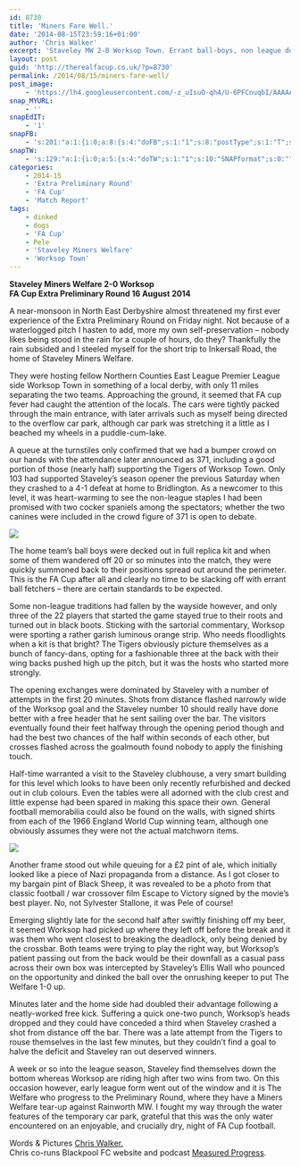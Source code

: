 ```yaml
---
id: 8730
title: 'Miners Fare Well.'
date: '2014-08-15T23:59:16+01:00'
author: 'Chris Walker'
excerpt: 'Staveley MW 2-0 Worksop Town. Errant ball-boys, non league dogs, [not] Nazi propaganda, Pele, value ale and a bumper crowd. By Chris Walker.'
layout: post
guid: 'http://therealfacup.co.uk/?p=8730'
permalink: /2014/08/15/miners-fare-well/
post_image:
    - 'https://lh4.googleusercontent.com/-z_uIsuO-qh4/U-6PFCnuqbI/AAAAAAAAEgU/4UR4o6oQ5Dg/w763-h507-no/staveley2.jpeg'
snap_MYURL:
    - ''
snapEdIT:
    - '1'
snapFB:
    - 's:201:"a:1:{i:0;a:8:{s:4:"doFB";s:1:"1";s:8:"postType";s:1:"T";s:10:"AttachPost";s:1:"2";s:10:"SNAPformat";s:0:"";s:9:"isAutoImg";s:1:"A";s:8:"imgToUse";s:0:"";s:9:"isAutoURL";s:1:"A";s:8:"urlToUse";s:0:"";}}";'
snapTW:
    - 's:129:"a:1:{i:0;a:5:{s:4:"doTW";s:1:"1";s:10:"SNAPformat";s:0:"";s:8:"attchImg";s:1:"0";s:9:"isAutoImg";s:1:"A";s:8:"imgToUse";s:0:"";}}";'
categories:
    - 2014-15
    - 'Extra Preliminary Round'
    - 'FA Cup'
    - 'Match Report'
tags:
    - dinked
    - dogs
    - 'FA Cup'
    - Pele
    - 'Staveley Miners Welfare'
    - 'Worksop Town'
---
```


**Staveley Miners Welfare 2-0 Worksop**  
 **FA Cup Extra Preliminary Round 16 August 2014**

A near-monsoon in North East Derbyshire almost threatened my first ever experience of the Extra Preliminary Round on Friday night. Not because of a waterlogged pitch I hasten to add, more my own self-preservation – nobody likes being stood in the rain for a couple of hours, do they? Thankfully the rain subsided and I steeled myself for the short trip to Inkersall Road, the home of Staveley Miners Welfare.

They were hosting fellow Northern Counties East League Premier League side Worksop Town in something of a local derby, with only 11 miles separating the two teams. Approaching the ground, it seemed that FA cup fever had caught the attention of the locals. The cars were tightly packed through the main entrance, with later arrivals such as myself being directed to the overflow car park, although car park was stretching it a little as I beached my wheels in a puddle-cum-lake.

A queue at the turnstiles only confirmed that we had a bumper crowd on our hands with the attendance later announced as 371, including a good portion of those (nearly half) supporting the Tigers of Worksop Town. Only 103 had supported Staveley’s season opener the previous Saturday when they crashed to a 4-1 defeat at home to Bridlington. As a newcomer to this level, it was heart-warming to see the non-league staples I had been promised with two cocker spaniels among the spectators; whether the two canines were included in the crowd figure of 371 is open to debate.

![](https://lh4.googleusercontent.com/-123iY_qRJWI/U-6PGfcrO9I/AAAAAAAAEgk/HBXSaSQlR8E/w761-h507-no/staveley4.jpeg)

The home team’s ball boys were decked out in full replica kit and when some of them wandered off 20 or so minutes into the match, they were quickly summoned back to their positions spread out around the perimeter. This is the FA Cup after all and clearly no time to be slacking off with errant ball fetchers – there are certain standards to be expected.

Some non-league traditions had fallen by the wayside however, and only three of the 22 players that started the game stayed true to their roots and turned out in black boots. Sticking with the sartorial commentary, Worksop were sporting a rather garish luminous orange strip. Who needs floodlights when a kit is that bright? The Tigers obviously picture themselves as a bunch of fancy-dans, opting for a fashionable three at the back with their wing backs pushed high up the pitch, but it was the hosts who started more strongly.

The opening exchanges were dominated by Staveley with a number of attempts in the first 20 minutes. Shots from distance flashed narrowly wide of the Worksop goal and the Staveley number 10 should really have done better with a free header that he sent sailing over the bar. The visitors eventually found their feet halfway through the opening period though and had the best two chances of the half within seconds of each other, but crosses flashed across the goalmouth found nobody to apply the finishing touch.

Half-time warranted a visit to the Staveley clubhouse, a very smart building for this level which looks to have been only recently refurbished and decked out in club colours. Even the tables were all adorned with the club crest and little expense had been spared in making this space their own. General football memorabilia could also be found on the walls, with signed shirts from each of the 1966 England World Cup winning team, although one obviously assumes they were not the actual matchworn items.

![](https://lh5.googleusercontent.com/-PGY7pYs5i-I/U-6PGAl-0-I/AAAAAAAAEgg/UdErsbg9km4/s507-no/staveley3.jpeg)

Another frame stood out while queuing for a £2 pint of ale, which initially looked like a piece of Nazi propaganda from a distance. As I got closer to my bargain pint of Black Sheep, it was revealed to be a photo from that classic football / war crossover film Escape to Victory signed by the movie’s best player. No, not Sylvester Stallone, it was Pele of course!

Emerging slightly late for the second half after swiftly finishing off my beer, it seemed Worksop had picked up where they left off before the break and it was them who went closest to breaking the deadlock, only being denied by the crossbar. Both teams were trying to play the right way, but Worksop’s patient passing out from the back would be their downfall as a casual pass across their own box was intercepted by Staveley’s Ellis Wall who pounced on the opportunity and dinked the ball over the onrushing keeper to put The Welfare 1-0 up.

Minutes later and the home side had doubled their advantage following a neatly-worked free kick. Suffering a quick one-two punch, Worksop’s heads dropped and they could have conceded a third when Staveley crashed a shot from distance off the bar. There was a late attempt from the Tigers to rouse themselves in the last few minutes, but they couldn’t find a goal to halve the deficit and Staveley ran out deserved winners.

A week or so into the league season, Staveley find themselves down the bottom whereas Worksop are riding high after two wins from two. On this occasion however, early league form went out of the window and it is The Welfare who progress to the Preliminary Round, where they have a Miners Welfare tear-up against Rainworth MW. I fought my way through the water features of the temporary car park, grateful that this was the only water encountered on an enjoyable, and crucially dry, night of FA Cup football.

Words &amp; Pictures [Chris Walker.](https://twitter.com/onedavebamber)  
Chris co-runs Blackpool FC website and podcast [Measured Progress](http://measuredprogress.co.uk/).